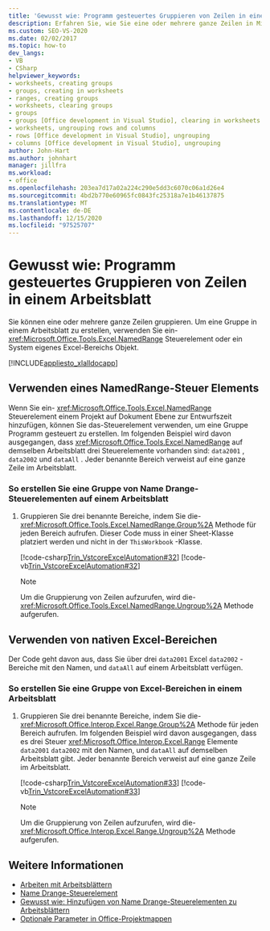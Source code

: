 ```yaml
---
title: 'Gewusst wie: Programm gesteuertes Gruppieren von Zeilen in einem Arbeitsblatt'
description: Erfahren Sie, wie Sie eine oder mehrere ganze Zeilen in Microsoft Excel Programm gesteuert gruppieren können, indem Sie ein NamedRange-Steuerelement oder ein System eigenes Excel-Bereichs Objekt verwenden.
ms.custom: SEO-VS-2020
ms.date: 02/02/2017
ms.topic: how-to
dev_langs:
- VB
- CSharp
helpviewer_keywords:
- worksheets, creating groups
- groups, creating in worksheets
- ranges, creating groups
- worksheets, clearing groups
- groups
- groups [Office development in Visual Studio], clearing in worksheets
- worksheets, ungrouping rows and columns
- rows [Office development in Visual Studio], ungrouping
- columns [Office development in Visual Studio], ungrouping
author: John-Hart
ms.author: johnhart
manager: jillfra
ms.workload:
- office
ms.openlocfilehash: 203ea7d17a02a224c290e5dd3c6070c06a1d26e4
ms.sourcegitcommit: 4bd2b770e60965fc0843fc25318a7e1b46137875
ms.translationtype: MT
ms.contentlocale: de-DE
ms.lasthandoff: 12/15/2020
ms.locfileid: "97525707"
---
```

# <a name="how-to-programmatically-group-rows-in-a-worksheet"></a>Gewusst wie: Programm gesteuertes Gruppieren von Zeilen in einem Arbeitsblatt
  Sie können eine oder mehrere ganze Zeilen gruppieren. Um eine Gruppe in einem Arbeitsblatt zu erstellen, verwenden Sie ein- <xref:Microsoft.Office.Tools.Excel.NamedRange> Steuerelement oder ein System eigenes Excel-Bereichs Objekt.

 [!INCLUDE[appliesto_xlalldocapp](../vsto/includes/appliesto-xlalldocapp-md.md)]

## <a name="use-a-namedrange-control"></a>Verwenden eines NamedRange-Steuer Elements
 Wenn Sie ein- <xref:Microsoft.Office.Tools.Excel.NamedRange> Steuerelement einem Projekt auf Dokument Ebene zur Entwurfszeit hinzufügen, können Sie das-Steuerelement verwenden, um eine Gruppe Programm gesteuert zu erstellen. Im folgenden Beispiel wird davon ausgegangen, dass <xref:Microsoft.Office.Tools.Excel.NamedRange> auf demselben Arbeitsblatt drei Steuerelemente vorhanden sind: `data2001` , `data2002` und `dataAll` . Jeder benannte Bereich verweist auf eine ganze Zeile im Arbeitsblatt.

### <a name="to-create-a-group-of-namedrange-controls-on-a-worksheet"></a>So erstellen Sie eine Gruppe von Name Drange-Steuerelementen auf einem Arbeitsblatt

1. Gruppieren Sie drei benannte Bereiche, indem Sie die- <xref:Microsoft.Office.Tools.Excel.NamedRange.Group%2A> Methode für jeden Bereich aufrufen. Dieser Code muss in einer Sheet-Klasse platziert werden und nicht in der `ThisWorkbook` -Klasse.

     [!code-csharp[Trin_VstcoreExcelAutomation#32](../vsto/codesnippet/CSharp/Trin_VstcoreExcelAutomationCS/Sheet1.cs#32)]
     [!code-vb[Trin_VstcoreExcelAutomation#32](../vsto/codesnippet/VisualBasic/Trin_VstcoreExcelAutomation/Sheet1.vb#32)]

    > [!NOTE]
    > Um die Gruppierung von Zeilen aufzurufen, wird die- <xref:Microsoft.Office.Tools.Excel.NamedRange.Ungroup%2A> Methode aufgerufen.

## <a name="use-native-excel-ranges"></a>Verwenden von nativen Excel-Bereichen
 Der Code geht davon aus, dass Sie über drei `data2001` Excel `data2002` -Bereiche mit den Namen, und `dataAll` auf einem Arbeitsblatt verfügen.

### <a name="to-create-a-group-of-excel-ranges-in-a-worksheet"></a>So erstellen Sie eine Gruppe von Excel-Bereichen in einem Arbeitsblatt

1. Gruppieren Sie drei benannte Bereiche, indem Sie die- <xref:Microsoft.Office.Interop.Excel.Range.Group%2A> Methode für jeden Bereich aufrufen. Im folgenden Beispiel wird davon ausgegangen, dass es drei Steuer <xref:Microsoft.Office.Interop.Excel.Range> Elemente `data2001` `data2002` mit den Namen, und `dataAll` auf demselben Arbeitsblatt gibt. Jeder benannte Bereich verweist auf eine ganze Zeile im Arbeitsblatt.

     [!code-csharp[Trin_VstcoreExcelAutomation#33](../vsto/codesnippet/CSharp/Trin_VstcoreExcelAutomationCS/Sheet1.cs#33)]
     [!code-vb[Trin_VstcoreExcelAutomation#33](../vsto/codesnippet/VisualBasic/Trin_VstcoreExcelAutomation/Sheet1.vb#33)]

    > [!NOTE]
    > Um die Gruppierung von Zeilen aufzurufen, wird die- <xref:Microsoft.Office.Interop.Excel.Range.Ungroup%2A> Methode aufgerufen.

## <a name="see-also"></a>Weitere Informationen
- [Arbeiten mit Arbeitsblättern](../vsto/working-with-worksheets.md)
- [Name Drange-Steuerelement](../vsto/namedrange-control.md)
- [Gewusst wie: Hinzufügen von Name Drange-Steuerelementen zu Arbeitsblättern](../vsto/how-to-add-namedrange-controls-to-worksheets.md)
- [Optionale Parameter in Office-Projektmappen](../vsto/optional-parameters-in-office-solutions.md)
